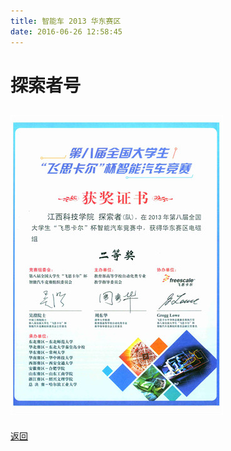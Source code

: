 ```yaml
---
title: 智能车 2013 华东赛区
date: 2016-06-26 12:58:45
---
```


# 探索者号

## ![二等奖](1.jpg)

<!--## 指导老师
- [吴刚](老师/吴刚.html)
- [张华欣](老师/张华欣.html)

## 队员
- [汪隆](个人/汪隆.html)
- [涂久富](个人/涂久富.html)
- [彭浩](个人/彭浩.html)-->

[返回](../)